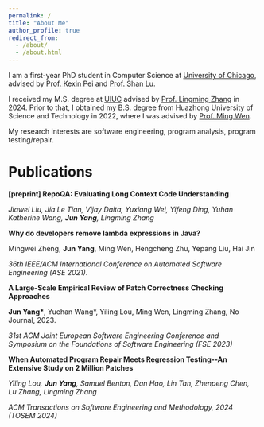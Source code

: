 ```yaml
---
permalink: /
title: "About Me"
author_profile: true
redirect_from: 
  - /about/
  - /about.html
---
```


I am a first-year PhD student in Computer Science at [University of Chicago](https://www.uchicago.edu/), advised by [Prof. Kexin Pei](https://sites.google.com/site/kexinpeisite) and [Prof. Shan Lu](https://people.cs.uchicago.edu/~shanlu/).

I received my M.S. degree at [UIUC](https://illinois.edu/) advised by [Prof. Lingming Zhang](https://lingming.cs.illinois.edu/) in 2024. Prior to that, I obtained my B.S. degree from Huazhong University of Science and Technology in 2022, where I was advised by [Prof. Ming Wen](https://mingwen-cs.github.io/).

My research interests are software engineering, program analysis, program testing/repair.


Publications
======
**[preprint] RepoQA: Evaluating Long Context Code Understanding**
  
  *Jiawei Liu, Jia Le Tian, Vijay Daita, Yuxiang Wei, Yifeng Ding, Yuhan Katherine Wang, **Jun Yang**, Lingming Zhang*

**Why do developers remove lambda expressions in Java?**

  Mingwei Zheng, **Jun Yang**, Ming Wen, Hengcheng Zhu, Yepang Liu, Hai Jin

  *36th IEEE/ACM International Conference on Automated Software Engineering (ASE 2021)*.

**A Large-Scale Empirical Review of Patch Correctness Checking Approaches**
  
  **Jun Yang\***, Yuehan Wang\*, Yiling Lou, Ming Wen, Lingming Zhang, No Journal, 2023.

  *31st ACM Joint European Software Engineering Conference and Symposium on the Foundations of Software Engineering (FSE 2023)*

**When Automated Program Repair Meets Regression Testing--An Extensive Study on 2 Million Patches**

  *Yiling Lou, **Jun Yang**, Samuel Benton, Dan Hao, Lin Tan, Zhenpeng Chen, Lu Zhang, Lingming Zhang*
  
  *ACM Transactions on Software Engineering and Methodology, 2024 (TOSEM 2024)*
